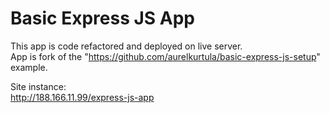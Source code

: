 # Basic Express JS App

This app is code refactored and deployed on live server.  
App is fork of the "<https://github.com/aurelkurtula/basic-express-js-setup>" example.  

Site instance:  
<http://188.166.11.99/express-js-app>
